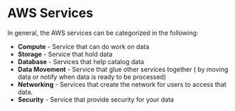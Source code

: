 
# AWS Services 

In general, the AWS services can be categorized in the following:

- **Compute** - Service that can do work on data
- **Storage** - Service that hold data
- **Database** - Services that help catalog data
- **Data Movement** - Service that glue other services together ( by moving data or notify when data is ready to be processed)
- **Networking** - Services that create the network for users to access that data.
- **Security** - Service that provide security for your data
